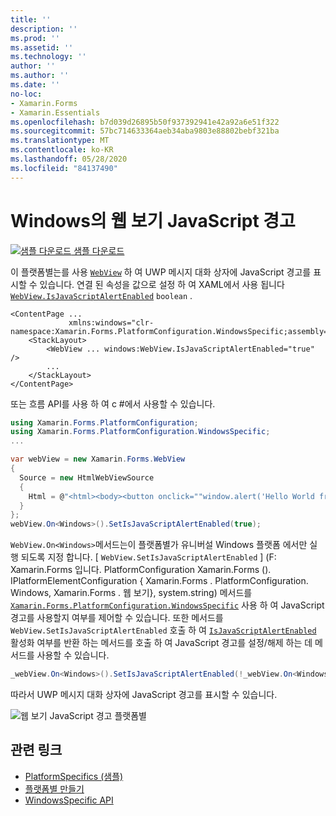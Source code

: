 ```yaml
---
title: ''
description: ''
ms.prod: ''
ms.assetid: ''
ms.technology: ''
author: ''
ms.author: ''
ms.date: ''
no-loc:
- Xamarin.Forms
- Xamarin.Essentials
ms.openlocfilehash: b7d039d26895b50f937392941e42a92a6e51f322
ms.sourcegitcommit: 57bc714633364aeb34aba9803e88802bebf321ba
ms.translationtype: MT
ms.contentlocale: ko-KR
ms.lasthandoff: 05/28/2020
ms.locfileid: "84137490"
---
```

# <a name="webview-javascript-alerts-on-windows"></a>Windows의 웹 보기 JavaScript 경고

[![샘플 다운로드](~/media/shared/download.png) 샘플 다운로드](https://docs.microsoft.com/samples/xamarin/xamarin-forms-samples/userinterface-platformspecifics)

이 플랫폼별는를 사용 [`WebView`](xref:Xamarin.Forms.WebView) 하 여 UWP 메시지 대화 상자에 JavaScript 경고를 표시할 수 있습니다. 연결 된 속성을 값으로 설정 하 여 XAML에서 사용 됩니다 [`WebView.IsJavaScriptAlertEnabled`](xref:Xamarin.Forms.PlatformConfiguration.WindowsSpecific.WebView.IsJavaScriptAlertEnabledProperty) `boolean` .

```xaml
<ContentPage ...
             xmlns:windows="clr-namespace:Xamarin.Forms.PlatformConfiguration.WindowsSpecific;assembly=Xamarin.Forms.Core">
    <StackLayout>
        <WebView ... windows:WebView.IsJavaScriptAlertEnabled="true" />
        ...
    </StackLayout>
</ContentPage>
```

또는 흐름 API를 사용 하 여 c #에서 사용할 수 있습니다.

```csharp
using Xamarin.Forms.PlatformConfiguration;
using Xamarin.Forms.PlatformConfiguration.WindowsSpecific;
...

var webView = new Xamarin.Forms.WebView
{
  Source = new HtmlWebViewSource
  {
    Html = @"<html><body><button onclick=""window.alert('Hello World from JavaScript');"">Click Me</button></body></html>"
  }
};
webView.On<Windows>().SetIsJavaScriptAlertEnabled(true);
```

`WebView.On<Windows>`메서드는이 플랫폼별가 유니버설 Windows 플랫폼 에서만 실행 되도록 지정 합니다. [ `WebView.SetIsJavaScriptAlertEnabled` ] (F: Xamarin.Forms 입니다. PlatformConfiguration Xamarin.Forms (). IPlatformElementConfiguration { Xamarin.Forms . PlatformConfiguration. Windows, Xamarin.Forms . 웹 보기}, system.string) 메서드를 [`Xamarin.Forms.PlatformConfiguration.WindowsSpecific`](xref:Xamarin.Forms.PlatformConfiguration.WindowsSpecific) 사용 하 여 JavaScript 경고를 사용할지 여부를 제어할 수 있습니다. 또한 메서드를 `WebView.SetIsJavaScriptAlertEnabled` 호출 하 여 [`IsJavaScriptAlertEnabled`](xref:Xamarin.Forms.PlatformConfiguration.WindowsSpecific.WebView.IsJavaScriptAlertEnabled*) 활성화 여부를 반환 하는 메서드를 호출 하 여 JavaScript 경고를 설정/해제 하는 데 메서드를 사용할 수 있습니다.

```csharp
_webView.On<Windows>().SetIsJavaScriptAlertEnabled(!_webView.On<Windows>().IsJavaScriptAlertEnabled());
```

따라서 UWP 메시지 대화 상자에 JavaScript 경고를 표시할 수 있습니다.

![웹 보기 JavaScript 경고 플랫폼별](webview-javascript-alert-images/webview-javascript-alert.png "웹 보기 JavaScript 경고 플랫폼별")

## <a name="related-links"></a>관련 링크

- [PlatformSpecifics (샘플)](https://docs.microsoft.com/samples/xamarin/xamarin-forms-samples/userinterface-platformspecifics)
- [플랫폼별 만들기](~/xamarin-forms/platform/platform-specifics/index.md#creating-platform-specifics)
- [WindowsSpecific API](xref:Xamarin.Forms.PlatformConfiguration.WindowsSpecific)

